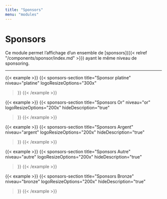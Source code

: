 ```yaml
---
title: "Sponsors"
menu: "modules"
---
```


# Sponsors

Ce module permet l’affichage d’un ensemble de [sponsors]({{< relref "/components/sponsor/index.md" >}}) ayant le même niveau de sponsoring.

---

{{< example >}}
{{< sponsors-section
  title="Sponsor platine"
  niveau="platine"
  logoResizeOptions="300x"
>}}
{{< /example >}}

{{< example >}}
{{< sponsors-section
  title="Sponsors Or"
  niveau="or"
  logoResizeOptions="200x"
  hideDescription="true"
>}}
{{< /example >}}

{{< example >}}
{{< sponsors-section
  title="Sponsors Argent"
  niveau="argent"
  logoResizeOptions="200x"
  hideDescription="true"
>}}
{{< /example >}}

{{< example >}}
{{< sponsors-section
  title="Sponsors Autre"
  niveau="autre"
  logoResizeOptions="200x"
  hideDescription="true"
>}}
{{< /example >}}

{{< example >}}
{{< sponsors-section
  title="Sponsors Bronze"
  niveau="bronze"
  logoResizeOptions="200x"
  hideDescription="true"
>}}
{{< /example >}}

